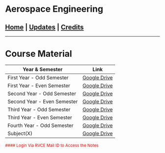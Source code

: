 # Aerospace Engineering

## [Home](../main/index.md) | [Updates](../main/updates.md) | [Credits](../main/credits.md)

---

# Course Material

| Year & Semester             | Link                                                                                                 |
| --------------------------- | ---------------------------------------------------------------------------------------------------- |
| First Year - Odd Semester   | [Google Drive](https://drive.google.com/drive/folders/1-Hw2Q9zIANWoL3Db0W1XZk76pK7XwoLI?usp=sharing) |
| First Year - Even Semester  | [Google Drive](https://drive.google.com/drive/folders/1iZPYSSVQU52S9YZeJqHkHcBzzidDdJGz?usp=share_link) |
| Second Year - Odd Semester  | [Google Drive](https://drive.google.com/drive/folders/1uglmYFCev2-GgbMh5UwgxhH1epB9_P0j?usp=share_link) |
| Second Year - Even Semester | [Google Drive](https://drive.google.com/drive/folders/1EKj-9Gqw2yONGIAfmiXj3U74SyyDlKSx?usp=sharing) |
| Third Year - Odd Semester   | [Google Drive](https://drive.google.com/drive/folders/1I4NVhupL7RZQdPwPC6Z4h_IMOoeB3lbp?usp=sharing) |
| Third Year - Even Semester  | [Google Drive](https://drive.google.com/drive/folders/120-iB6LxcP5CX3zYbwJp89XrkYGa8CL_?usp=share_link) |
| Fourth Year - Odd Semester  | [Google Drive](https://drive.google.com/drive/folders/1CAFNF-U_-bNDMVoUJT6mk3JjURVOWGmE?usp=share_link) |
| Subject(X)                  | [Google Drive](https://drive.google.com/drive/folders/1INUeC_JVpQtH0S75bXQpa0-Z31ARxcRP?usp=share_link) |

<p style="color:red; font-size:small;">
  #### Login Via RVCE Mail ID to Access the Notes
</p>
